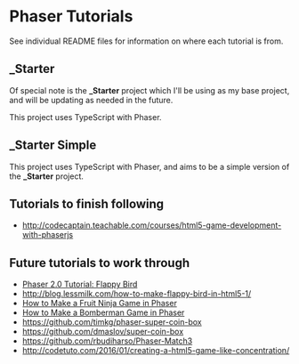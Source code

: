 # Phaser Tutorials

See individual README files for information on where each tutorial is from.

## _Starter

Of special note is the **_Starter** project which I'll be using as my base project, and will be updating as needed in the future.

This project uses TypeScript with Phaser.

## _Starter Simple

This project uses TypeScript with Phaser, and aims to be a simple version of the **_Starter** project.

## Tutorials to finish following

- http://codecaptain.teachable.com/courses/html5-game-development-with-phaserjs

## Future tutorials to work through

- [Phaser 2.0 Tutorial: Flappy Bird](http://www.codevinsky.com/phaser-2-0-tutorial-flappy-bird-part-1/)
- http://blog.lessmilk.com/how-to-make-flappy-bird-in-html5-1/
- [How to Make a Fruit Ninja Game in Phaser](https://gamedevacademy.org/how-to-make-a-fruit-ninja-game-in-phaser-part-1/)
- [How to Make a Bomberman Game in Phaser](https://gamedevacademy.org/how-to-make-a-bomberman-game-in-phaser-part-1/)
- https://github.com/timkg/phaser-super-coin-box
- https://github.com/dmaslov/super-coin-box
- https://github.com/rbudiharso/Phaser-Match3
- http://codetuto.com/2016/01/creating-a-html5-game-like-concentration/
